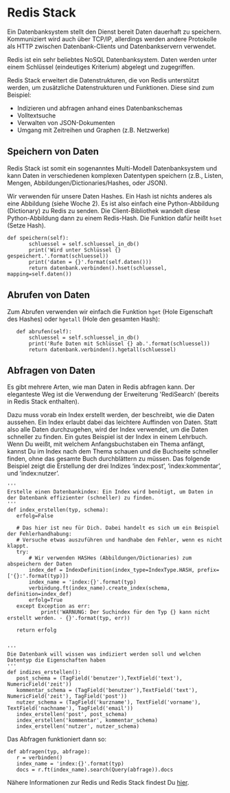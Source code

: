 # Redis Stack

Ein Datenbanksystem stellt den Dienst bereit Daten dauerhaft zu speichern. Kommuniziert wird auch über TCP/IP, allerdings werden andere Protokolle als HTTP zwischen Datenbank-Clients und Datenbankservern verwendet.

Redis ist ein sehr beliebtes NoSQL Datenbanksystem. Daten werden unter einem Schlüssel (eindeutiges Kriterium) abgelegt und zugegriffen.

Redis Stack erweitert die Datenstrukturen, die von Redis unterstützt werden, um zusätzliche Datenstrukturen und Funktionen. Diese sind zum Beispiel:

* Indizieren und abfragen anhand eines Datenbankschemas
* Volltextsuche
* Verwalten von JSON-Dokumenten
* Umgang mit Zeitreihen und Graphen (z.B. Netzwerke)


## Speichern von Daten

Redis Stack ist somit ein sogenanntes Multi-Modell Datenbanksystem und kann Daten in verschiedenen komplexen Datentypen speichern (z.B., Listen, Mengen, Abbildungen/Dictionaries/Hashes, oder JSON).

Wir verwenden für unsere Daten Hashes. Ein Hash ist nichts anderes als eine Abbildung (siehe Woche 2). Es ist also einfach eine Python-Abbildung (Dictionary) zu Redis zu senden. Die Client-Bibliothek wandelt diese Python-Abbildung dann zu einem Redis-Hash. Die Funktion dafür heißt `hset` (Setze Hash).

```
def speichern(self):
       schluessel = self.schluessel_in_db()
       print('Wird unter Schlüssel {} gespeichert.'.format(schluessel))
       print('daten = {}'.format(self.daten()))
       return datenbank.verbinden().hset(schluessel, mapping=self.daten())
```

## Abrufen von Daten

Zum Abrufen verwenden wir einfach die Funktion `hget` (Hole Eigenschaft des Hashes) oder `hgetall` (Hole den gesamten Hash):

```
   def abrufen(self):
       schluessel = self.schluessel_in_db()
       print('Rufe Daten mit Schlüssel {} ab.'.format(schluessel))
       return datenbank.verbinden().hgetall(schluessel)
```

## Abfragen von Daten

Es gibt mehrere Arten, wie man Daten in Redis abfragen kann. Der eleganteste Weg ist die Verwendung der Erweiterung 'RediSearch' (bereits in Redis Stack enthalten).

Dazu muss vorab ein Index erstellt werden, der beschreibt, wie die Daten aussehen. Ein Index erlaubt dabei das leichtere Auffinden von Daten. Statt also alle Daten durchzugehen, wird der Index verwendet, um die Daten schneller zu finden. Ein gutes Beispiel ist der Index in einem Lehrbuch. Wenn Du weißt, mit welchem Anfangsbuchstaben ein Thema anfängt, kannst Du im Index nach dem Thema schauen und die Buchseite schneller finden, ohne das gesamte Buch durchblättern zu  müssen. Das folgende Beispiel zeigt die Erstellung der drei Indizes ‘index:post’, ‘index:kommentar’, und ‘index:nutzer’.

```
'''
Erstelle einen Datenbankindex: Ein Index wird benötigt, um Daten in der Datenbank effizienter (schneller) zu finden.
'''
def index_erstellen(typ, schema):
   erfolg=False
  
   # Das hier ist neu für Dich. Dabei handelt es sich um ein Beispiel der Fehlerhandhabung:
   # Versuche etwas auszuführen und handhabe den Fehler, wenn es nicht klappt.
   try:
       # Wir verwenden HASHes (Abbildungen/Dictionaries) zum abspeichern der Daten
       index_def = IndexDefinition(index_type=IndexType.HASH, prefix=['{}:'.format(typ)])
       index_name = 'index:{}'.format(typ)
       verbindung.ft(index_name).create_index(schema, definition=index_def)
       erfolg=True
   except Exception as err:
           print('WARNUNG: Der Suchindex für den Typ {} kann nicht erstellt werden. - {}'.format(typ, err))

   return erfolg


'''
Die Datenbank will wissen was indiziert werden soll und welchen Datentyp die Eigenschaften haben
'''
def indizes_erstellen():
   post_schema = (TagField('benutzer'),TextField('text'), NumericField('zeit'))
   kommentar_schema = (TagField('benutzer'),TextField('text'), NumericField('zeit'), TagField('post'))
   nutzer_schema = (TagField('kurzname'), TextField('vorname'), TextField('nachname'), TagField('email'))
   index_erstellen('post', post_schema)
   index_erstellen('kommentar', kommentar_schema)
   index_erstellen('nutzer', nutzer_schema)
```

Das Abfragen funktioniert dann so:

```
def abfragen(typ, abfrage):
   r = verbinden()
   index_name = 'index:{}'.format(typ)   
   docs = r.ft(index_name).search(Query(abfrage)).docs
```

Nähere Informationen zur Redis und Redis Stack findest Du [hier](https://www.redis.io).